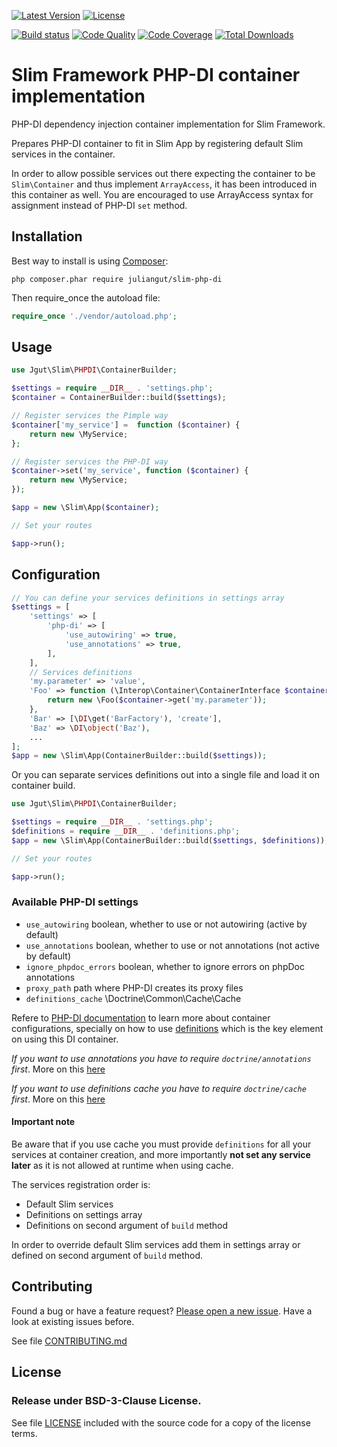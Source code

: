 [![Latest Version](https://img.shields.io/packagist/vpre/juliangut/slim-php-di.svg?style=flat-square)](https://packagist.org/packages/juliangut/slim-php-di)
[![License](https://img.shields.io/packagist/l/juliangut/slim-php-di.svg?style=flat-square)](https://github.com/juliangut/slim-php-di/blob/master/LICENSE)

[![Build status](https://img.shields.io/travis/juliangut/slim-php-di.svg?style=flat-square)](https://travis-ci.org/juliangut/slim-php-di)
[![Code Quality](https://img.shields.io/scrutinizer/g/juliangut/slim-php-di.svg?style=flat-square)](https://scrutinizer-ci.com/g/juliangut/slim-php-di)
[![Code Coverage](https://img.shields.io/scrutinizer/coverage/g/juliangut/slim-php-di.svg?style=flat-square)](https://scrutinizer-ci.com/g/juliangut/slim-php-di)
[![Total Downloads](https://img.shields.io/packagist/dt/juliangut/slim-php-di.svg?style=flat-square)](https://packagist.org/packages/juliangut/slim-php-di)

# Slim Framework PHP-DI container implementation

PHP-DI dependency injection container implementation for Slim Framework.

Prepares PHP-DI container to fit in Slim App by registering default Slim services in the container.

In order to allow possible services out there expecting the container to be `Slim\Container` and thus implement `ArrayAccess`, it has been introduced in this container as well. You are encouraged to use ArrayAccess syntax for assignment instead of PHP-DI `set` method.

## Installation

Best way to install is using [Composer](https://getcomposer.org/):

```
php composer.phar require juliangut/slim-php-di
```

Then require_once the autoload file:

```php
require_once './vendor/autoload.php';
```

## Usage

```php
use Jgut\Slim\PHPDI\ContainerBuilder;

$settings = require __DIR__ . 'settings.php';
$container = ContainerBuilder::build($settings);

// Register services the Pimple way
$container['my_service'] =  function ($container) {
    return new \MyService;
};

// Register services the PHP-DI way
$container->set('my_service', function ($container) {
    return new \MyService;
});

$app = new \Slim\App($container);

// Set your routes

$app->run();
```

## Configuration

```php
// You can define your services definitions in settings array
$settings = [
    'settings' => [
        'php-di' => [
            'use_autowiring' => true,
            'use_annotations' => true,
        ],
    ],
    // Services definitions
    'my.parameter' => 'value',
    'Foo' => function (\Interop\Container\ContainerInterface $container) {
        return new \Foo($container->get('my.parameter'));
    },
    'Bar' => [\DI\get('BarFactory'), 'create'],
    'Baz' => \DI\object('Baz'),
    ...
];
$app = new \Slim\App(ContainerBuilder::build($settings));
```

Or you can separate services definitions out into a single file and load it on container build.

```php
use Jgut\Slim\PHPDI\ContainerBuilder;

$settings = require __DIR__ . 'settings.php';
$definitions = require __DIR__ . 'definitions.php';
$app = new \Slim\App(ContainerBuilder::build($settings, $definitions));

// Set your routes

$app->run();
```

### Available PHP-DI settings

* `use_autowiring` boolean, whether to use or not autowiring (active by default)
* `use_annotations` boolean, whether to use or not annotations (not active by default)
* `ignore_phpdoc_errors` boolean, whether to ignore errors on phpDoc annotations
* `proxy_path` path where PHP-DI creates its proxy files
* `definitions_cache` \Doctrine\Common\Cache\Cache

Refere to [PHP-DI documentation](http://php-di.org/doc/) to learn more about container configurations,
specially on how to use [definitions](http://php-di.org/doc/definition.html) which is the key element on using this DI container.

*If you want to use annotations you have to require `doctrine/annotations` first*. More on this [here](http://php-di.org/doc/annotations.html)

*If you want to use definitions cache you have to require `doctrine/cache` first*. More on this [here](http://php-di.org/doc/performances.html)

#### Important note

Be aware that if you use cache you must provide `definitions` for all your services at container creation, and more importantly **not set any service later** as it is not allowed at runtime when using cache.

The services registration order is:

* Default Slim services
* Definitions on settings array
* Definitions on second argument of `build` method

In order to override default Slim services add them in settings array or defined on second argument of `build` method.

## Contributing

Found a bug or have a feature request? [Please open a new issue](https://github.com/juliangut/slim-php-di/issues). Have a look at existing issues before.

See file [CONTRIBUTING.md](https://github.com/juliangut/slim-php-di/blob/master/CONTRIBUTING.md)

## License

### Release under BSD-3-Clause License.

See file [LICENSE](https://github.com/juliangut/slim-php-di/blob/master/LICENSE) included with the source code for a copy of the license terms.

